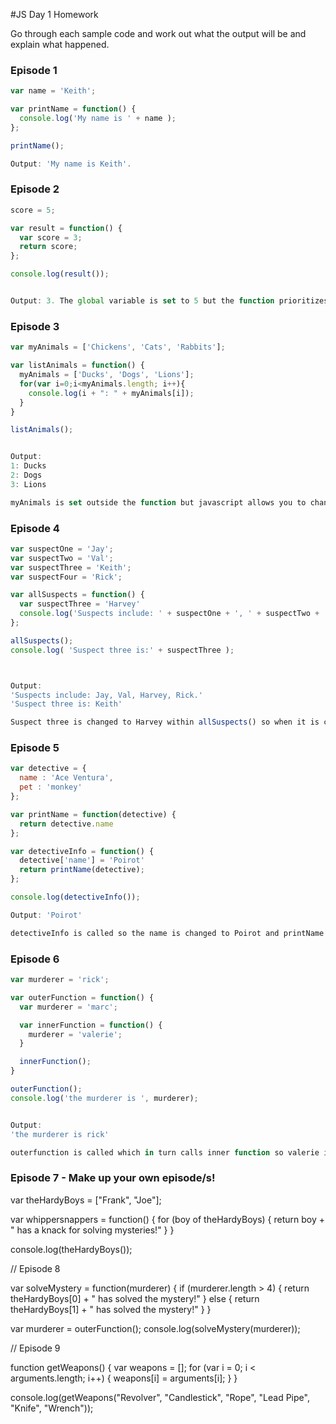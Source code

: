 #JS Day 1 Homework

Go through each sample code and work out what the output will be and explain what happened.

### Episode 1
```js
var name = 'Keith';

var printName = function() {
  console.log('My name is ' + name );
};

printName();

Output: 'My name is Keith'.

```

### Episode 2
```js
score = 5;

var result = function() {
  var score = 3;
  return score;
};

console.log(result());


Output: 3. The global variable is set to 5 but the function prioritizes variables within it.

```

### Episode 3
```js
var myAnimals = ['Chickens', 'Cats', 'Rabbits'];

var listAnimals = function() {
  myAnimals = ['Ducks', 'Dogs', 'Lions'];
  for(var i=0;i<myAnimals.length; i++){
    console.log(i + ": " + myAnimals[i]);
  }
}

listAnimals();


Output:
1: Ducks
2: Dogs
3: Lions

myAnimals is set outside the function but javascript allows you to change variables after they have been declared. This is done within the function, and the loop iterates through the new array. The new variable is a global variable so it can be seen by other functions.

```

### Episode 4

```js
var suspectOne = 'Jay';
var suspectTwo = 'Val';
var suspectThree = 'Keith';
var suspectFour = 'Rick';

var allSuspects = function() {
  var suspectThree = 'Harvey'
  console.log('Suspects include: ' + suspectOne + ', ' + suspectTwo + ', ' + suspectThree + ', ' + suspectFour)
};

allSuspects();
console.log( 'Suspect three is:' + suspectThree );



Output: 
'Suspects include: Jay, Val, Harvey, Rick.'
'Suspect three is: Keith'

Suspect three is changed to Harvey within allSuspects() so when it is called Harvey is listed. However when outputting the variables we see the original suspect, Keith.


```

### Episode 5

```js
var detective = {
  name : 'Ace Ventura',
  pet : 'monkey'
};

var printName = function(detective) {
  return detective.name
};

var detectiveInfo = function() {
  detective['name'] = 'Poirot'
  return printName(detective);
};

console.log(detectiveInfo());

Output: 'Poirot'

detectiveInfo is called so the name is changed to Poirot and printName is called within that function so the name is printed to screen.


```

### Episode 6
```js
var murderer = 'rick';

var outerFunction = function() {
  var murderer = 'marc';

  var innerFunction = function() {
    murderer = 'valerie';
  }

  innerFunction();
}

outerFunction();
console.log('the murderer is ', murderer);


Output: 
'the murderer is rick'

outerfunction is called which in turn calls inner function so valerie is the murderer, however it is not saved to a variable and it isn't outputted to screen. The next line prints out the original variable as it is left outside the function.

```

### Episode 7 - Make up your own episode/s!

var theHardyBoys = ["Frank", "Joe"];

var whippersnappers = function() {
  for (boy of theHardyBoys) {
    return boy + " has a knack for solving mysteries!"
  }
}

console.log(theHardyBoys());


// Episode 8 

var solveMystery = function(murderer) {
  if (murderer.length > 4) {
  return theHardyBoys[0] + " has solved the mystery!"
  } else {
    return theHardyBoys[1] + " has solved the mystery!"
  }
}


var murderer = outerFunction();
console.log(solveMystery(murderer));



// Episode 9

function getWeapons() {
  var weapons = [];
  for (var i = 0; i < arguments.length; i++) {
    weapons[i] = arguments[i];
  }
}

console.log(getWeapons("Revolver", "Candlestick", "Rope", "Lead Pipe", "Knife", "Wrench"));




